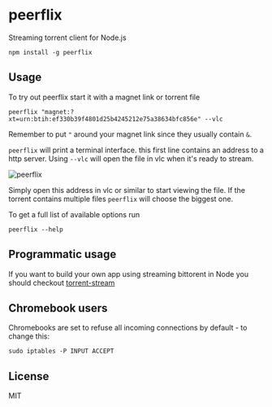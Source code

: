 # peerflix

Streaming torrent client for Node.js

	npm install -g peerflix

## Usage

To try out peerflix start it with a magnet link or torrent file

	peerflix "magnet:?xt=urn:btih:ef330b39f4801d25b4245212e75a38634bfc856e" --vlc

Remember to put `"` around your magnet link since they usually contain `&`.

`peerflix` will print a terminal interface. this first line contains an address to a http server.
Using `--vlc` will open the file in vlc when it's ready to stream.

![peerflix](https://raw.github.com/mafintosh/peerflix/master/screenshot.png)

Simply open this address in vlc or similar to start viewing the file. If the torrent contains multiple files `peerflix` will choose the biggest one.

To get a full list of available options run

	peerflix --help

## Programmatic usage

If you want to build your own app using streaming bittorent in Node you should checkout [torrent-stream](https://github.com/mafintosh/torrent-stream)

## Chromebook users

Chromebooks are set to refuse all incoming connections by default - to change this:  


	sudo iptables -P INPUT ACCEPT

## License

MIT
